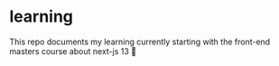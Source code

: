 # learning

This repo documents my learning currently starting with the front-end masters course about next-js 13 🥳
